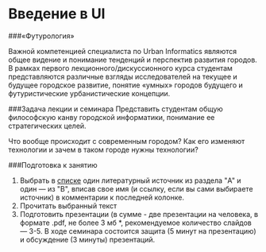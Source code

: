 Введение в UI
=====
###«Футурология»

Важной компетенцией специалиста по Urban Informatics являются общее видение и понимание тенденций и перспектив развития городов. В рамках первого лекционного/дискуссионного курса студентам представляются различные взгляды исследователей на текущее и будущее городское развитие, понятие «умных» городов будущего и футуристические урбанистические концепции.

###Задача лекции и семинара
Представить студентам общую философскую канву городской информатики, понимание ее стратегических целей. 

Что вообще происходит с современным городом? Как его изменяют технологии и зачем в таком городе нужны технологии?
 
###Подготовка к занятию

1. Выбрать в [списке](https://docs.google.com/spreadsheets/d/1eI_zbVIvVY_KfHnrns5RHdVloS8frN1PXFY6dXc0T1g/edit?usp=sharing) один литературный источник из раздела "A" и один — из "B", вписав свое имя (и ссылку, если вы сами выбираете источник) в комментарии к последней колонке.
2. Прочитать выбранный текст
3. Подготовить презентации (в сумме - две презентации на человека, в формате .pdf, не более 3 мб *, рекомендуемое количество слайдов — 3-5. В ходе семинара состоится защита (5 минут на презентацию) и обсуждение (3 минуты) презентаций.
